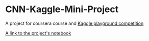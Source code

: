 # CNN-Kaggle-Mini-Project
A project for coursera course and [Kaggle playground competition](https://www.kaggle.com/competitions/histopathologic-cancer-detection/submissions)

[A link to the project's notebook](https://github.com/YAGoOaR/CNN-Kaggle-Mini-Project/blob/main/workspace/notebookd7b18b9963.ipynb)
